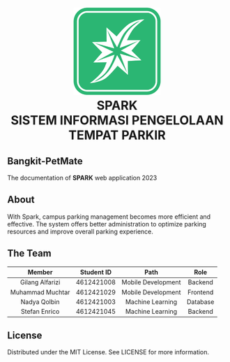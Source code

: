 <h1 align="center">
  <br>
  <a href="#"><img src="https://github.com/cheesekimbapp/SPARK/blob/main/public/img/logoweb.png" alt="Markdownify" width="200"></a>
  <br>
  SPARK
  <br>
  SISTEM INFORMASI PENGELOLAAN TEMPAT PARKIR
</h1>


## Bangkit-PetMate
The documentation of <b>SPARK</b> web application 2023

## About
With Spark, campus parking management becomes more efficient and effective. The system offers better administration to optimize parking resources and improve overall parking experience.

## The Team

|            Member           | Student ID |        Path        |                    Role                    |
| :-------------------------: | :--------: | :----------------: | :----------------------------------------: |
|        Gilang Alfarizi        | 4612421008 |  Mobile Development  |        Backend          |
|    Muhammad Muchtar    | 4612421029 |  Mobile Development  |          Frontend|
|     Nadya Qolbin     | 4612421003|  Machine Learning   |         Database          |
|    Stefan Enrico    | 4612421045 |  Machine Learning   |         Backend    |


## License
Distributed under the MIT License. See LICENSE for more information.

